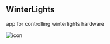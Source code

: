 ## WinterLights
app for controlling winterlights hardware

![icon](https://github.com/nikhilpsathyanathan/WinterLights/blob/master/ScreenShots/photo_2018-10-26_14-00-20.jpg)
